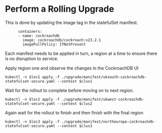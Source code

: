 # Perform a Rolling Upgrade

This is done by updating the image tag in the statefulSet manifest.

```
      containers:
      - name: cockroachdb
        image: cockroachdb/cockroach:v23.2.1
        imagePullPolicy: IfNotPresent
```

Each manifest needs to be applied in turn, a region at a time to ensure there is no disruption to service.

Apply region one and observe the changes in the CockroachDB UI
```
kubectl -n $loc1 apply -f ./upgrade/manifest/uksouth-cockroachdb-statefulset-secure.yaml --context $clus1
```

Wait for the rollout to complete before moving on to next region.
```
kubectl -n $loc2 apply -f ./upgrade/manifest/ukwest-cockroachdb-statefulset-secure.yaml --context $clus2
```

Again wait for the rollout to finish and then finish with the final region
```
kubectl -n $loc3 apply -f ./upgrade/manifest/northeurope-cockroachdb-statefulset-secure.yaml --context $clus3
```